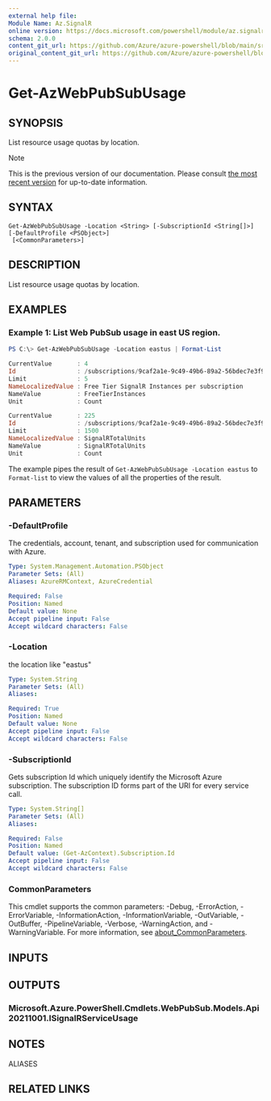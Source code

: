 ```yaml
---
external help file: 
Module Name: Az.SignalR
online version: https://docs.microsoft.com/powershell/module/az.signalr/get-azwebpubsubusage
schema: 2.0.0
content_git_url: https://github.com/Azure/azure-powershell/blob/main/src/SignalR/SignalR/help/Get-AzWebPubSubUsage.md
original_content_git_url: https://github.com/Azure/azure-powershell/blob/main/src/SignalR/SignalR/help/Get-AzWebPubSubUsage.md
---
```


# Get-AzWebPubSubUsage

## SYNOPSIS
List resource usage quotas by location.

> [!NOTE]
>This is the previous version of our documentation. Please consult [the most recent version](/powershell/module/az.signalr/get-azwebpubsubusage) for up-to-date information.

## SYNTAX

```
Get-AzWebPubSubUsage -Location <String> [-SubscriptionId <String[]>] [-DefaultProfile <PSObject>]
 [<CommonParameters>]
```

## DESCRIPTION
List resource usage quotas by location.

## EXAMPLES

### Example 1: List Web PubSub usage in east US region.
```powershell
PS C:\> Get-AzWebPubSubUsage -Location eastus | Format-List

CurrentValue       : 4
Id                 : /subscriptions/9caf2a1e-9c49-49b6-89a2-56bdec7e3f97/providers/Microsoft.SignalRService/locations/eastus/usages/FreeTierInstances
Limit              : 5
NameLocalizedValue : Free Tier SignalR Instances per subscription
NameValue          : FreeTierInstances
Unit               : Count

CurrentValue       : 225
Id                 : /subscriptions/9caf2a1e-9c49-49b6-89a2-56bdec7e3f97/providers/Microsoft.SignalRService/locations/eastus/usages/SignalRTotalUnits
Limit              : 1500
NameLocalizedValue : SignalRTotalUnits
NameValue          : SignalRTotalUnits
Unit               : Count
```

The example pipes the result of `Get-AzWebPubSubUsage -Location eastus` to `Format-list` to view the values of all the properties of the result.

## PARAMETERS

### -DefaultProfile
The credentials, account, tenant, and subscription used for communication with Azure.

```yaml
Type: System.Management.Automation.PSObject
Parameter Sets: (All)
Aliases: AzureRMContext, AzureCredential

Required: False
Position: Named
Default value: None
Accept pipeline input: False
Accept wildcard characters: False
```

### -Location
the location like "eastus"

```yaml
Type: System.String
Parameter Sets: (All)
Aliases:

Required: True
Position: Named
Default value: None
Accept pipeline input: False
Accept wildcard characters: False
```

### -SubscriptionId
Gets subscription Id which uniquely identify the Microsoft Azure subscription.
The subscription ID forms part of the URI for every service call.

```yaml
Type: System.String[]
Parameter Sets: (All)
Aliases:

Required: False
Position: Named
Default value: (Get-AzContext).Subscription.Id
Accept pipeline input: False
Accept wildcard characters: False
```

### CommonParameters
This cmdlet supports the common parameters: -Debug, -ErrorAction, -ErrorVariable, -InformationAction, -InformationVariable, -OutVariable, -OutBuffer, -PipelineVariable, -Verbose, -WarningAction, and -WarningVariable. For more information, see [about_CommonParameters](http://go.microsoft.com/fwlink/?LinkID=113216).

## INPUTS

## OUTPUTS

### Microsoft.Azure.PowerShell.Cmdlets.WebPubSub.Models.Api20211001.ISignalRServiceUsage

## NOTES

ALIASES

## RELATED LINKS

